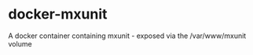 docker-mxunit
=============

A docker container containing mxunit - exposed via the /var/www/mxunit volume
